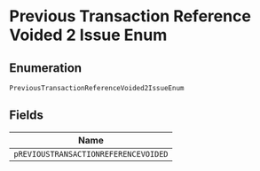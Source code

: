 
# Previous Transaction Reference Voided 2 Issue Enum

## Enumeration

`PreviousTransactionReferenceVoided2IssueEnum`

## Fields

| Name |
|  --- |
| `pREVIOUSTRANSACTIONREFERENCEVOIDED` |

